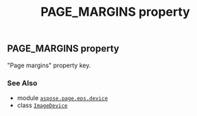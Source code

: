 ﻿---
title: PAGE_MARGINS property
second_title: Aspose.Page for Python via .NET API References
description: 
type: docs
weight: 140
url: /python-net/aspose.page.eps.device/imagedevice/page_margins/
is_root: false
---

## PAGE_MARGINS property


"Page margins" property key.

### See Also
* module [`aspose.page.eps.device`](../../)
* class [`ImageDevice`](/page/python-net/aspose.page.eps.device/imagedevice)

